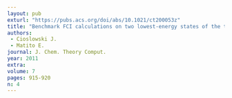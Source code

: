 ```yaml
---
layout: pub
exturl: "https://pubs.acs.org/doi/abs/10.1021/ct200053z"
title: "Benchmark FCI calculations on two lowest-energy states of the three-electron harmonium atom"
authors:
 - Cioslowski J.
 - Matito E.
journal: J. Chem. Theory Comput.
year: 2011
extra: 
volume: 7
pages: 915-920
n: 4
---
```

